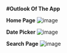 
**#Outlook Of The App**

**Home Page**
![image](https://user-images.githubusercontent.com/97651080/204826941-5269a126-a5a9-4ce0-a3b4-6adff95956d5.png)

**Date Picker**
![image](https://user-images.githubusercontent.com/97651080/204827338-875f51fc-c304-46f3-9db8-49d5ca42f313.png)

**Search Page**
![image](https://user-images.githubusercontent.com/97651080/204827507-e1fdfa39-f1d2-41f1-b7ee-18d459d3ffe1.png)
